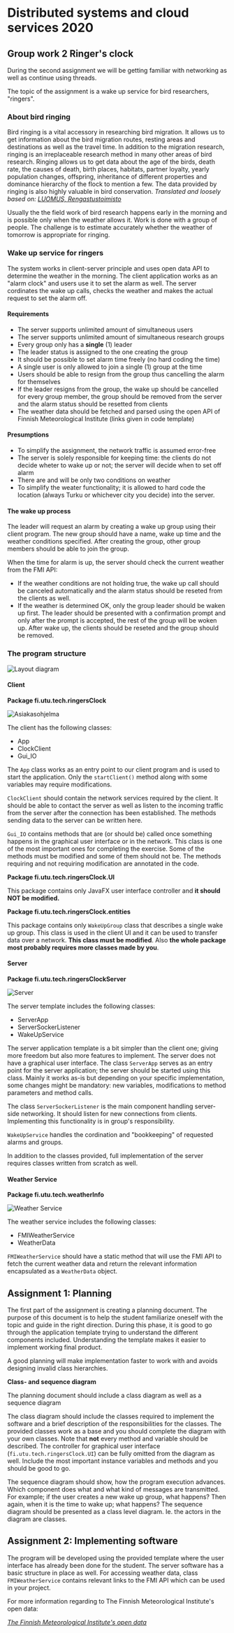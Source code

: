# Distributed systems and cloud services 2020

## Group work 2 Ringer's clock

During the second assignment we will be getting familiar with networking as well as continue using threads.

The topic of the assignment is a wake up service for bird researchers, "ringers".


### About bird ringing

Bird ringing is a vital accessory in researching bird migration. It allows us to get information about the bird migration routes, resting areas and destinations as well as the travel time. In addition to the migration research, ringing is an irreplaceable research method in many other areas of bird research. Ringing allows us to get data about the age of the birds, death rate, the causes of death, birth places, habitats, partner loyalty, yearly population changes, offspring, inheritance of different properties and dominance hierarchy of the flock to mention a few. The data provided by ringing is also highly valuable in bird conservation. _Translated and loosely based on: [LUOMUS, Rengastustoimisto](https://www.luomus.fi/fi/lintujen-rengastus#Miksi%20lintuja%20rengastetaan)_

Usually the the field work of bird research happens early in the morning and is possible only when the weather allows it. Work is done with a group of people. The challenge is to estimate accurately whether the weather of tomorrow is appropriate for ringing.


### Wake up service for ringers

The system works in client-server principle and uses open data API to determine the weather in the morning. The client application works as an "alarm clock" and users use it to set the alarm as well. The server cordinates the wake up calls, checks the weather and makes the actual request to set the alarm off.

#### Requirements
- The server supports unlimited amount of simultaneous users
- The server supports unlimited amount of simultaneous research groups
- Every group only has a **single** (1) leader
- The leader status is assigned to the one creating the group
- It should be possible to set alarm time freely (no hard coding the time)
- A single user is only allowed to join a single (1) group at the time
- Users should be able to resign from the group thus cancelling the alarm for themselves
- If the leader resigns from the group, the wake up should be cancelled for every group member, the group should be removed from the server and the alarm status should be resetted from clients
- The weather data should be fetched and parsed using the open API of Finnish Meteorological Institute (links given in code template)

#### Presumptions
- To simplify the assignment, the network traffic is assumed error-free
- The server is solely responsible for keeping time: the clients do not decide wheter to wake up or not; the server will decide when to set off alarm
- There are and will be only two conditions on weather
- To simplify the weater functionality; it is allowed to hard code the location (always Turku or whichever city you decide) into the server.

#### The wake up process

The leader will request an alarm by creating a wake up group using their client program. The new group should have a name, wake up time and the weather conditions specified. After creating the group, other group members should be able to join the group.

When the time for alarm is up, the server should check the current weather from the FMI API:
- If the weather conditions are not holding true, the wake up call should be canceled automatically and the alarm status should be reseted from the clients as well.
- If the weather is determined OK, only the group leader should be waken up first. The leader should be presented with a confirmation prompt and only after the prompt is accepted, the rest of the group will be woken up. After wake up, the clients should be reseted and the group should be removed.

### The program structure

![Layout diagram](images/deployment.jpg)

#### Client

**Package fi.utu.tech.ringersClock**

![Asiakasohjelma](images/client.jpg)

The client has the following classes:
- App
- ClockClient
- Gui_IO

The `App` class works as an entry point to our client program and is used to start the application. Only the `startClient()` method along with some variables may require modifications. 

`ClockClient` should contain the network services required by the client. It should be able to contact the server as well as listen to the incoming traffic from the server after the connection has been established. The methods sending data to the server can be written here.

`Gui_IO` contains methods that are (or should be) called once something happens in the graphical user interface or in the network. This class is one of the most important ones for completing the exercise. Some of the methods must be modified and some of them should not be. The methods requiring and not requiring modification are annotated in the code.


**Package fi.utu.tech.ringersClock.UI**

This package contains only JavaFX user interface controller and **it should NOT be modified.**

**Package fi.utu.tech.ringersClock.entities**

This package contains only `WakeUpGroup` class that describes a single wake up group. This class is used in the client UI and it can be used to transfer data over a network. **This class must be modified**. Also **the whole package most probably requires more classes made by you**.

#### Server

**Package fi.utu.tech.ringersClockServer**

![Server](images/server.jpg)

The server template includes the following classes:
 - ServerApp
 - ServerSockerListener
 - WakeUpService

The server application template is a bit simpler than the client one; giving more freedom but also more features to implement. The server does not have a graphical user interface. The class `ServerApp` serves as an entry point for the server application; the server should be started using this class. Mainly it works as-is but depending on your specific implementation, some changes might be mandatory: new variables, modifications to method parameters and method calls.

The class `ServerSockerListener` is the main component handling server-side networking. It should listen for new connections from clients. Implementing this functionality is in group's responsibility.

`WakeUpService` handles the cordination and "bookkeeping" of requested alarms and groups.

In addition to the classes provided, full implementation of the server requires classes written from scratch as well.


#### Weather Service

**Package fi.utu.tech.weatherInfo**

![Weather Service](images/weather.jpg)

The weather service includes the following classes:
 - FMIWeatherService
 - WeatherData

`FMIWeatherService` should have a static method that will use the FMI API to fetch the current weather data and return the relevant information encapsulated as a `WeatherData` object.


## Assignment 1: Planning

The first part of the assignment is creating a planning document. The purpose of this document is to help the student familiarize oneself with the topic and guide in the right direction. During this phase, it is good to go through the application template trying to understand the different components included. Understanding the template makes it easier to implement working final product.

A good planning will make implementation faster to work with and avoids designing invalid class hierarchies.

**Class- and sequence diagram**

The planning document should include a class diagram as well as a sequence diagram

The class diagram should include the classes required to implement the software and a brief description of the responsibilities for the classes. The provided classes work as a base and you should complete the diagram with your own classes. Note that **not** every method and variable should be described. The controller for graphical user interface (`fi.utu.tech.ringersClock.UI`) can be fully omitted from the diagram as well. Include the most important instance variables and methods and you should be good to go.

The sequence diagram should show, how the program execution advances. Which component does what and what kind of messages are transmitted. For example; if the user creates a new wake up group, what happens? Then again, when it is the time to wake up; what happens? The sequence diagram should be presented as a class level diagram. Ie. the actors in the diagram are classes.

## Assignment 2: Implementing software

The program will be developed using the provided template where the user interface has already been done for the student. The server software has a basic structure in place as well. For accessing weather data, class `FMIWeatherService` contains relevant links to the FMI API which can be used in your project. 

For more information regarding to The Finnish Meteorological Institute's open data:

*[The Finnish Meteorological Institute's open data](https://en.ilmatieteenlaitos.fi/open-data)*






